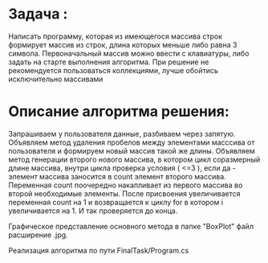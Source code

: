 # Задача :
Написать программу, которая из имеющегося массива строк формирует массив из строк, длина которых меньше либо равна 3 символа. Первоначальный массив можно ввести с клавиатуры, либо задать на старте выполнения алгоритма. При решение не рекомендуется пользоваться коллекциями, лучше обойтись исключительно массивами

# Описание алгоритма решения:

Запрашиваем у пользователя данные, разбиваем через запятую. Объявляем метод удаления пробелов между элементами масссива от пользователя и формируем новый массив такой же длины. Объявляем метод генерации второго нового массива, в котором  цикл соразмерный длине массива, внутри цикла проверка условия ( <=3 ), если да - элемент массива заносится в count элемент второго массива. Переменная count  поочередно накапливает из первого массива во второй необходимые элементы. После присвоения увеличивается переменная count на 1 и возвращается к циклу for в котором i увеличивается на 1. И так проверяется до конца.

Графическое представление основного метода в папке "BoxPlot" файл расширение .jpg.

Реализация алгоритма по пути FinalTask/Program.cs

